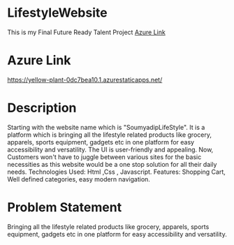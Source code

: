 # LifestyleWebsite
This is my Final Future Ready Talent Project <a href="https://yellow-plant-0dc7bea10.1.azurestaticapps.net/">Azure Link</a>

# Azure Link
https://yellow-plant-0dc7bea10.1.azurestaticapps.net/
# Description
Starting with the website name which is "SoumyadipLifeStyle". It is a platform which is bringing all the lifestyle related products like grocery, apparels, sports equipment, gadgets etc in one platform for easy accessibility and versatility. The UI is user-friendly and appealing. Now, Customers won't have to juggle between various sites for the basic necessities as this website would be a one stop solution for all their daily needs. Technologies Used: Html ,Css , Javascript. Features: Shopping Cart, Well defined categories, easy modern navigation.
# Problem Statement
Bringing all the lifestyle related products like grocery, apparels, sports equipment, gadgets etc in one platform for easy accessibility and versatility.

